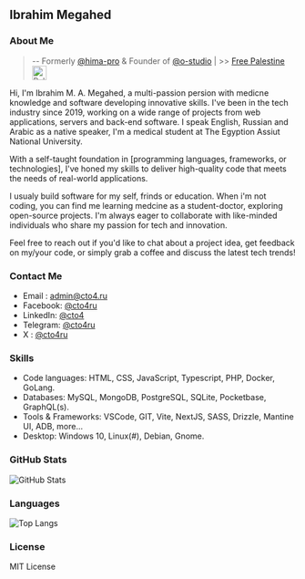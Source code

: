 ## Ibrahim Megahed

### About Me

> -- Formerly [@hima-pro](https://github.com/Hima-Pro) & Founder of [@o-studio](https://github.com/o-studio) | >> [Free Palestine](https://palestinecampaign.org) <img
>   src="https://flagcdn.com/ps.svg"
>   width="25"
>   alt="Palestine">

Hi, I'm Ibrahim M. A. Megahed, a multi-passion persion with medicne knowledge and software developing innovative skills. I've been in the tech industry since 2019, working on a wide range of projects from web applications, servers and back-end software. I speak English, Russian and Arabic as a native speaker, I'm a medical student at The Egyption Assiut National University.

With a self-taught foundation in [programming languages, frameworks, or technologies], I've honed my skills to deliver high-quality code that meets the needs of real-world applications.

I usualy build software for my self, frinds or education. When i'm not coding, you can find me learning medcine as a student-doctor, exploring open-source projects. I'm always eager to collaborate with like-minded individuals who share my passion for tech and innovation.

Feel free to reach out if you'd like to chat about a project idea, get feedback on my/your code, or simply grab a coffee and discuss the latest tech trends!

### Contact Me

- Email : [admin@cto4.ru](mailto:admin@cto4.ru)
- Facebook: [@cto4ru](https://fb.com/cto4ru)
- LinkedIn: [@cto4](https://linkedin.com/in/cto4)
- Telegram: [@cto4ru](https://t.me/cto4ru)
- X : [@cto4ru](https://x.com/cto4ru)

### Skills

- Code languages: HTML, CSS, JavaScript, Typescript, PHP, Docker, GoLang.
- Databases: MySQL, MongoDB, PostgreSQL, SQLite, Pocketbase, GraphQL(s).
- Tools & Frameworks: VSCode, GIT, Vite, NextJS, SASS, Drizzle, Mantine UI, ADB, more...
- Desktop: Windows 10, Linux(#), Debian, Gnome.

### GitHub Stats

![GitHub Stats](https://github-readme-stats.vercel.app/api/?username=cto4&show_icons=true&count_private=true)

### Languages

![Top Langs](https://github-readme-stats.vercel.app/api/top-langs/?username=cto4&layout=compact&langs_count=6)

### License

MIT License
